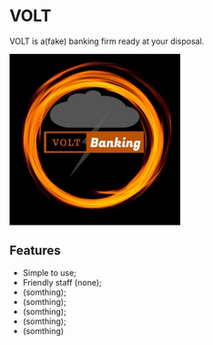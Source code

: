 # VOLT

VOLT is a(fake) banking firm ready at your disposal.



![image](https://github.com/Vadenez/depository/blob/master/VOLTSplash.jpg)

## Features

- Simple to use;
- Friendly staff (none);
- (somthing);
- (somthing);
- (somthing);
- (somthing);
- (somthing)

